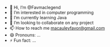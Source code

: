 - 👋 Hi, I’m @Favmaclegend
- 👀 I’m interested in computer programming 
- 🌱 I’m currently learning Java
- 💞️ I’m looking to collaborate on any project 
- 📫 How to reach me macauleyfavor@gmail.com 
- 😄 Pronouns: ...
- ⚡ Fun fact: ...

<!---
Favmaclegend/Favmaclegend is a ✨ special ✨ repository because its `README.md` (this file) appears on your GitHub profile.
You can click the Preview link to take a look at your changes.
--->
